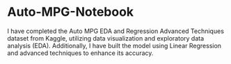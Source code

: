 # Auto-MPG-Notebook
I have completed the Auto MPG EDA and Regression Advanced Techniques dataset from Kaggle, utilizing data visualization and exploratory data analysis (EDA). Additionally, I have built the model using Linear Regression and advanced techniques to enhance its accuracy.
